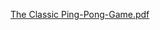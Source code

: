 [The Classic Ping-Pong-Game.pdf](https://github.com/TanzinAhammad/Pong-Game/files/8008546/AI_Project.pdf)
